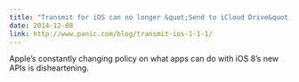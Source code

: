 ```yaml
---
title: "Transmit for iOS can no longer &quot;Send to iCloud Drive&quot;"
date: 2014-12-08
link: http://www.panic.com/blog/transmit-ios-1-1-1/
---
```

 Apple’s constantly changing policy on what apps can do with iOS 8’s new APIs is disheartening.
